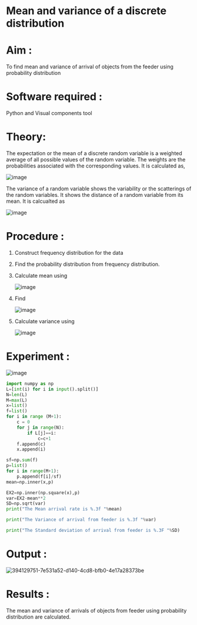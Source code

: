 #  Mean and variance of a discrete  distribution


# Aim : 

To find mean and variance of arrival of objects from the feeder using probability distribution


# Software required :  

Python and Visual components tool

# Theory:

The expectation or the mean of a discrete random variable is a weighted average of all possible
values of the random variable. The weights are the probabilities associated with the corresponding values. 
It is calculated as,

![image](https://user-images.githubusercontent.com/103921593/192938463-e34177f4-f188-48a0-bda2-8f6d1d660ed2.png)

The variance of a random variable shows the variability or the scatterings of the random variables.
It shows the distance of a random variable from its mean. It is calcualted as

![image](https://user-images.githubusercontent.com/103921593/192938695-99fedc01-34d5-4d36-84df-5880e766ed0c.png)


# Procedure :

1. Construct frequency distribution for the data

2. Find the  probability distribution from frequency distribution.

3. Calculate mean using 
   
   ![image](https://user-images.githubusercontent.com/103921593/192940431-03b81777-c54d-4286-b4f4-82dfe7666b4c.png)

4. Find  
   
      ![image](https://user-images.githubusercontent.com/103921593/192940255-2d9dd746-6875-4a6d-877b-6da6cdb96ab1.png)

5.  Calculate variance using 
  
      ![image](https://user-images.githubusercontent.com/103921593/192942852-913550a9-fabe-4a55-b956-0487b18bbd97.png)


# Experiment :

![image](https://user-images.githubusercontent.com/103921593/229993174-5b67e57e-3e01-4ac4-9f83-410a932b22bf.png)

```python
import numpy as np
L=[int(i) for i in input().split()]
N=len(L)
M=max(L)
x=list()
f=list()
for i in range (M+1):
    c = 0
    for j in range(N):
        if L[j]==i:
            c=c+1
    f.append(c)
    x.append(i)

sf=np.sum(f)
p=list()
for i in range(M+1):
    p.append(f[i]/sf) 
mean=np.inner(x,p)

EX2=np.inner(np.square(x),p)
var=EX2-mean**2
SD=np.sqrt(var)
print("The Mean arrival rate is %.3f "%mean)

print("The Variance of arrival from feeder is %.3f "%var)

print("The Standard deviation of arrival from feeder is %.3F "%SD)
```
# Output : 

![394129751-7e531a52-d140-4cd8-bfb0-4e17a28373be](https://github.com/user-attachments/assets/91cdc86f-da70-42a3-a6d2-81968edb8624)

# Results :
The mean and variance of arrivals of objects from feeder using probability distribution are calculated.

